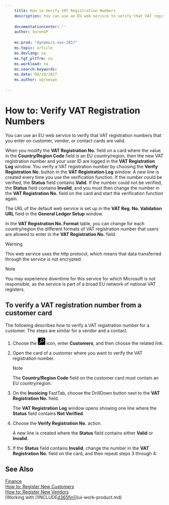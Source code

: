 ```yaml
---
    title: How to Verify VAT Registration Numbers 
    description: You can use an EU web service to verify that VAT registration numbers that you enter on customer, vendor, or contact cards are valid.
    
    documentationcenter: ''
    author: SorenGP

    ms.prod: "dynamics-nav-2017"
    ms.topic: article
    ms.devlang: na
    ms.tgt_pltfrm: na
    ms.workload: na
    ms.search.keywords:
    ms.date: 08/10/2017
    ms.author: sgroespe

---
```

# How to: Verify VAT Registration Numbers
You can use an EU web service to verify that VAT registration numbers that you enter on customer, vendor, or contact cards are valid.  

 When you modify the **VAT Registration No.** field on a card where the value in the **Country/Region Code** field is an EU country/region, then the new VAT registration number and your user ID are logged in the **VAT Registration Log** window. You verify a VAT registration number by choosing the **Verify Registration No.** button in the **VAT Registration Log** window. A new line is created every time you use the verification function. If the number could be verified, the **Status** field contains **Valid**. If the number could not be verified, the **Status** field contains **Invalid**, and you must then change the number in the **VAT Registration No.** field on the card and start the verification function again.  

 The URL of the default web service is set up in the **VAT Reg. No. Validation URL** field in the **General Ledger Setup** window.  

 In the **VAT Registration No. Format** table, you can change for each country/region the different formats of VAT registration number that users are allowed to enter in the **VAT Registration No.** field.  

> [!WARNING]  
>  This web service uses the http protocol, which means that data transferred through the service is not encrypted.  

> [!NOTE]  
>  You may experience downtime for this service for which Microsoft is not responsible, as the service is part of a broad EU network of national VAT registers.  

## To verify a VAT registration number from a customer card  
The following describes how to verify a VAT registration number for a customer. The steps are similar for a vendor and a contact.   
1.  Choose the ![Search for Page or Report](media/ui-search/search_small.png "Search for Page or Report icon") icon, enter **Customers**, and then choose the related link.  

2.  Open the card of a customer where you want to verify the VAT registration number.  

    > [!NOTE]  
    >  The **Country/Region Code** field on the customer card must contain an EU country/region.  
3.  On the **Invoicing** FastTab, choose the DrillDown button next to the **VAT Registration No.** field.  

    The **VAT Registration Log** window opens showing one line where the **Status** field contains **Not Verified**.  
4.  Choose the **Verify Registration No.** action.  

     A new line is created where the **Status** field contains either **Valid** or **Invalid**.  
5.  If the **Status** field contains **Invalid**, change the number in the **VAT Registration No.** field on the card, and then repeat steps 3 through 4.  

## See Also  
[Finance](finance.md)  
[How to: Register New Customers](sales-how-register-new-customers.md)  
[How to: Register New Vendors](purchasing-how-register-new-vendors.md)  
[Working with [!INCLUDE[d365fin](includes/d365fin_md.md)]](ui-work-product.md)

